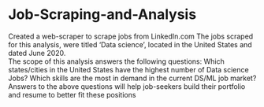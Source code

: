# Job-Scraping-and-Analysis

Created a web-scraper to scrape jobs from LinkedIn.com
The jobs scraped for this analysis, were titled ‘Data science’, located in the United States and dated June 2020. 
<br>
The scope of this analysis answers the following questions:
Which states/cities in the United States have the highest number of Data science Jobs?
Which skills are the most in demand in the current DS/ML job market?
Answers to the above questions will help job-seekers build their portfolio and resume to better fit these positions 
